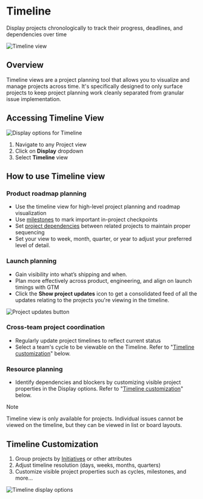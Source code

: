 # Timeline

Display projects chronologically to track their progress, deadlines, and dependencies over time

![Timeline view](https://webassets.linear.app/images/ornj730p/production/6a5478c3bc2de4eae7b848954548c9ddb2b0f53c-4460x2868.png?q=95&auto=format&dpr=2)

## Overview

Timeline views are a project planning tool that allows you to visualize and manage projects across time. It's specifically designed to only surface projects to keep project planning work cleanly separated from granular issue implementation.

## Accessing Timeline View

![Display options for Timeline](https://webassets.linear.app/images/ornj730p/production/68be35d19aa9ec4fbf01ffc58f088a49200b68a9-794x324.png?q=95&auto=format&dpr=2)

1. Navigate to any Project view
2. Click on **Display** dropdown
3. Select **Timeline** view

## How to use Timeline view

### Product roadmap planning

* Use the timeline view for high-level project planning and roadmap visualization
* Use [milestones](https://linear.app/docs/project-dependencies) to mark important in-project checkpoints
* Set [project dependencies](https://linear.app/docs/project-dependencies) between related projects to maintain proper sequencing
* Set your view to week, month, quarter, or year to adjust your preferred level of detail.

### Launch planning

* Gain visibility into what’s shipping and when.
* Plan more effectively across product, engineering, and align on launch timings with GTM
* Click the **Show project updates** icon to get a consolidated feed of all the updates relating to the projects you're viewing in the timeline.

![Project updates button](https://webassets.linear.app/images/ornj730p/production/5564d049f538e181f96445893f422174b4bd05b0-1196x308.png?q=95&auto=format&dpr=2)

### Cross-team project coordination

* Regularly update project timelines to reflect current status
* Select a team's cycle to be viewable on the Timeline. Refer to "[Timeline customization](https://linear.app/docs/timeline#timeline-customization)" below.

### Resource planning

* Identify dependencies and blockers by customizing visible project properties in the Display options. Refer to "[Timeline customization](https://linear.app/docs/timeline#timeline-customization)" below.

> [!NOTE]
> Timeline view is only available for projects. Individual issues cannot be viewed on the timeline, but they can be viewed in list or board layouts.

## Timeline Customization

1. Group projects by [Initiatives](https://linear.app/docs/initiatives) or other attributes
2. Adjust timeline resolution (days, weeks, months, quarters)
3. Customize visible project properties such as cycles, milestones, and more...

![Timeline display options](https://webassets.linear.app/images/ornj730p/production/86a689eac83bfcf11c743f1444cce32f151e584b-714x1212.png?q=95&auto=format&dpr=2)